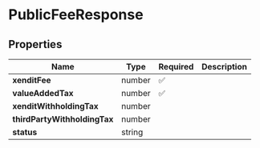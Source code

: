 # PublicFeeResponse



## Properties

Name | Type | Required | Description
------------ | ------------- | ------------- | -------------
**xenditFee** | number | ✅ | 
**valueAddedTax** | number | ✅ | 
**xenditWithholdingTax** | number |  | 
**thirdPartyWithholdingTax** | number |  | 
**status** | string |  | 



